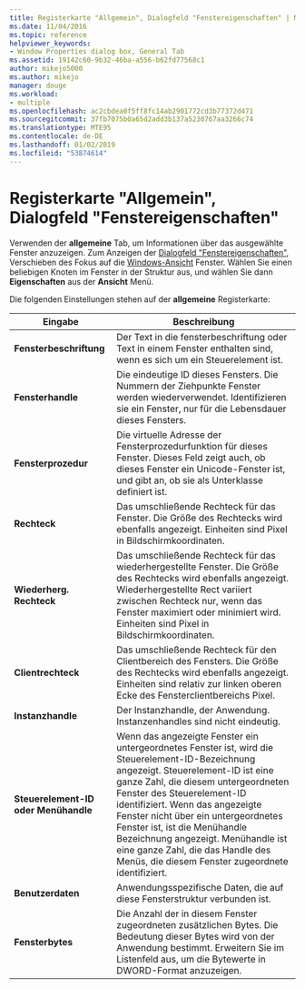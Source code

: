 ```yaml
---
title: Registerkarte "Allgemein", Dialogfeld "Fenstereigenschaften" | Microsoft-Dokumentation
ms.date: 11/04/2016
ms.topic: reference
helpviewer_keywords:
- Window Properties dialog box, General Tab
ms.assetid: 19142c60-9b32-46ba-a556-b62fd77568c1
author: mikejo5000
ms.author: mikejo
manager: douge
ms.workload:
- multiple
ms.openlocfilehash: ac2cbdea0f5ff8fc14ab2901772cd3b77372d471
ms.sourcegitcommit: 37fb7075b0a65d2add3b137a5230767aa3266c74
ms.translationtype: MTE95
ms.contentlocale: de-DE
ms.lasthandoff: 01/02/2019
ms.locfileid: "53874614"
---
```

# <a name="general-tab-window-properties-dialog-box"></a>Registerkarte "Allgemein", Dialogfeld "Fenstereigenschaften"
Verwenden der **allgemeine** Tab, um Informationen über das ausgewählte Fenster anzuzeigen. Zum Anzeigen der [Dialogfeld "Fenstereigenschaften"](../debugger/window-properties-dialog-box.md), Verschieben des Fokus auf die [Windows-Ansicht](../debugger/windows-view.md) Fenster. Wählen Sie einen beliebigen Knoten im Fenster in der Struktur aus, und wählen Sie dann **Eigenschaften** aus der **Ansicht** Menü.  
  
 Die folgenden Einstellungen stehen auf der **allgemeine** Registerkarte:  
  
|Eingabe|Beschreibung|  
|-----------|-----------------|  
|**Fensterbeschriftung**|Der Text in die fensterbeschriftung oder Text in einem Fenster enthalten sind, wenn es sich um ein Steuerelement ist.|  
|**Fensterhandle**|Die eindeutige ID dieses Fensters. Die Nummern der Ziehpunkte Fenster werden wiederverwendet. Identifizieren sie ein Fenster, nur für die Lebensdauer dieses Fensters.|  
|**Fensterprozedur**|Die virtuelle Adresse der Fensterprozedurfunktion für dieses Fenster. Dieses Feld zeigt auch, ob dieses Fenster ein Unicode-Fenster ist, und gibt an, ob sie als Unterklasse definiert ist.|  
|**Rechteck**|Das umschließende Rechteck für das Fenster. Die Größe des Rechtecks wird ebenfalls angezeigt. Einheiten sind Pixel in Bildschirmkoordinaten.|  
|**Wiederherg. Rechteck**|Das umschließende Rechteck für das wiederhergestellte Fenster. Die Größe des Rechtecks wird ebenfalls angezeigt. Wiederhergestellte Rect variiert zwischen Rechteck nur, wenn das Fenster maximiert oder minimiert wird. Einheiten sind Pixel in Bildschirmkoordinaten.|  
|**Clientrechteck**|Das umschließende Rechteck für den Clientbereich des Fensters. Die Größe des Rechtecks wird ebenfalls angezeigt. Einheiten sind relativ zur linken oberen Ecke des Fensterclientbereichs Pixel.|  
|**Instanzhandle**|Der Instanzhandle, der Anwendung. Instanzenhandles sind nicht eindeutig.|  
|**Steuerelement-ID oder Menühandle**|Wenn das angezeigte Fenster ein untergeordnetes Fenster ist, wird die Steuerelement-ID-Bezeichnung angezeigt. Steuerelement-ID ist eine ganze Zahl, die diesem untergeordneten Fenster des Steuerelement-ID identifiziert. Wenn das angezeigte Fenster nicht über ein untergeordnetes Fenster ist, ist die Menühandle Bezeichnung angezeigt. Menühandle ist eine ganze Zahl, die das Handle des Menüs, die diesem Fenster zugeordnete identifiziert.|  
|**Benutzerdaten**|Anwendungsspezifische Daten, die auf diese Fensterstruktur verbunden ist.|  
|**Fensterbytes**|Die Anzahl der in diesem Fenster zugeordneten zusätzlichen Bytes. Die Bedeutung dieser Bytes wird von der Anwendung bestimmt. Erweitern Sie im Listenfeld aus, um die Bytewerte in DWORD-Format anzuzeigen.|
